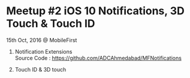 # Meetup #2 iOS 10 Notifications, 3D Touch & Touch ID

15th Oct, 2016 @ MobileFirst

1. Notification Extensions  
Source Code : https://github.com/ADCAhmedabad/MFNotifications

2. Touch ID & 3D touch
